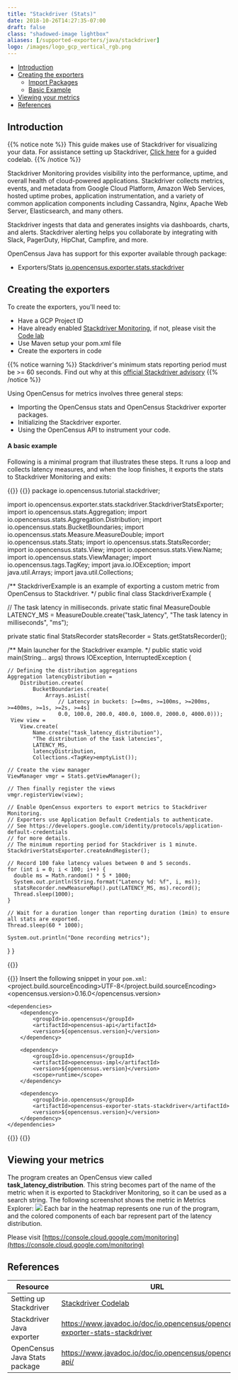 ```yaml
---
title: "Stackdriver (Stats)"
date: 2018-10-26T14:27:35-07:00
draft: false
class: "shadowed-image lightbox"
aliases: [/supported-exporters/java/stackdriver]
logo: /images/logo_gcp_vertical_rgb.png
---
```


- [Introduction](#introduction)
- [Creating the exporters](#creating-the-exporters)
    - [Import Packages](#creating-the-exporters)
    - [Basic Example](#creating-the-exporters)
- [Viewing your metrics](#viewing-your-metrics)
- [References](#references)

## Introduction
{{% notice note %}}
This guide makes use of Stackdriver for visualizing your data. For assistance setting up Stackdriver, [Click here](/codelabs/stackdriver) for a guided codelab.
{{% /notice %}}

Stackdriver Monitoring provides visibility into the performance, uptime, and overall health of cloud-powered applications.
Stackdriver collects metrics, events, and metadata from Google Cloud Platform, Amazon Web Services, hosted uptime probes, application instrumentation, and a variety of common application components including Cassandra, Nginx, Apache Web Server, Elasticsearch, and many others.

Stackdriver ingests that data and generates insights via dashboards, charts, and alerts. Stackdriver alerting helps you collaborate by integrating with Slack, PagerDuty, HipChat, Campfire, and more.

OpenCensus Java has support for this exporter available through package:

* Exporters/Stats [io.opencensus.exporter.stats.stackdriver](https://www.javadoc.io/doc/io.opencensus/opencensus-exporter-stats-stackdriver)

## Creating the exporters
To create the exporters, you'll need to:

* Have a GCP Project ID
* Have already enabled [Stackdriver Monitoring](https://cloud.google.com/monitoring/docs/quickstart), if not, please visit the [Code lab](/codelabs/stackdriver)
* Use Maven setup your pom.xml file
* Create the exporters in code

{{% notice warning %}}
Stackdriver's minimum stats reporting period must be >= 60 seconds. Find out why at this [official Stackdriver advisory](https://cloud.google.com/monitoring/custom-metrics/creating-metrics#writing-ts)
{{% /notice %}}

Using OpenCensus for metrics involves three general steps:

* Importing the OpenCensus stats and OpenCensus Stackdriver exporter packages.
* Initializing the Stackdriver exporter.
* Using the OpenCensus API to instrument your code.

#### A basic example

Following is a minimal program that illustrates these steps. It runs a loop and collects latency measures, and when the loop finishes, it exports the stats to Stackdriver Monitoring and exits:

{{<tabs Example Import>}}
{{<highlight java>}}
package io.opencensus.tutorial.stackdriver;

import io.opencensus.exporter.stats.stackdriver.StackdriverStatsExporter;
import io.opencensus.stats.Aggregation;
import io.opencensus.stats.Aggregation.Distribution;
import io.opencensus.stats.BucketBoundaries;
import io.opencensus.stats.Measure.MeasureDouble;
import io.opencensus.stats.Stats;
import io.opencensus.stats.StatsRecorder;
import io.opencensus.stats.View;
import io.opencensus.stats.View.Name;
import io.opencensus.stats.ViewManager;
import io.opencensus.tags.TagKey;
import java.io.IOException;
import java.util.Arrays;
import java.util.Collections;

/** StackdriverExample is an example of exporting a custom metric from OpenCensus to Stackdriver. */
public final class StackdriverExample {

  // The task latency in milliseconds.
  private static final MeasureDouble LATENCY_MS =
      MeasureDouble.create("task_latency", "The task latency in milliseconds", "ms");

  private static final StatsRecorder statsRecorder = Stats.getStatsRecorder();

  /** Main launcher for the Stackdriver example. */
  public static void main(String... args) throws IOException, InterruptedException {
    
    // Defining the distribution aggregations
    Aggregation latencyDistribution =
        Distribution.create(
            BucketBoundaries.create(
                Arrays.asList(
                    // Latency in buckets: [>=0ms, >=100ms, >=200ms, >=400ms, >=1s, >=2s, >=4s]
                    0.0, 100.0, 200.0, 400.0, 1000.0, 2000.0, 4000.0)));
     View view =
        View.create(
            Name.create("task_latency_distribution"),
            "The distribution of the task latencies",
            LATENCY_MS,
            latencyDistribution,
            Collections.<TagKey>emptyList());

    // Create the view manager
    ViewManager vmgr = Stats.getViewManager();

    // Then finally register the views
    vmgr.registerView(view);

    // Enable OpenCensus exporters to export metrics to Stackdriver Monitoring.
    // Exporters use Application Default Credentials to authenticate.
    // See https://developers.google.com/identity/protocols/application-default-credentials
    // for more details.
    // The minimum reporting period for Stackdriver is 1 minute.
    StackdriverStatsExporter.createAndRegister();

    // Record 100 fake latency values between 0 and 5 seconds.
    for (int i = 0; i < 100; i++) {
      double ms = Math.random() * 5 * 1000;
      System.out.println(String.format("Latency %d: %f", i, ms));
      statsRecorder.newMeasureMap().put(LATENCY_MS, ms).record();
      Thread.sleep(1000);
    }
    
    // Wait for a duration longer than reporting duration (1min) to ensure all stats are exported.
    Thread.sleep(60 * 1000);

    System.out.println("Done recording metrics");
  }
}

{{</highlight>}}

{{<highlight xml>}}
Insert the following snippet in your `pom.xml`:
    <properties>
        <project.build.sourceEncoding>UTF-8</project.build.sourceEncoding>
        <opencensus.version>0.16.0</opencensus.version> <!-- The OpenCensus version to use -->
    </properties>

    <dependencies>
        <dependency>
            <groupId>io.opencensus</groupId>
            <artifactId>opencensus-api</artifactId>
            <version>${opencensus.version}</version>
        </dependency>

        <dependency>
            <groupId>io.opencensus</groupId>
            <artifactId>opencensus-impl</artifactId>
            <version>${opencensus.version}</version>
            <scope>runtime</scope>
        </dependency>

        <dependency>
            <groupId>io.opencensus</groupId>
            <artifactId>opencensus-exporter-stats-stackdriver</artifactId>
            <version>${opencensus.version}</version>
        </dependency>
    </dependencies>
{{</highlight>}}
{{</tabs>}}

## Viewing your metrics
The program creates an OpenCensus view called **task_latency_distribution**. This string becomes part of the name of the metric when it is exported to Stackdriver Monitoring, so it can be used as a search string. The following screenshot shows the metric in Metrics Explorer:
![](/images/metrics-java-stackdriver.png)
Each bar in the heatmap represents one run of the program, and the colored components of each bar represent part of the latency distribution.

Please visit [https://console.cloud.google.com/monitoring](https://console.cloud.google.com/monitoring)

## References

Resource|URL
---|---
Setting up Stackdriver|[Stackdriver Codelab](/codelabs/stackdriver)
Stackdriver Java exporter|https://www.javadoc.io/doc/io.opencensus/opencensus-exporter-stats-stackdriver
OpenCensus Java Stats package|https://www.javadoc.io/doc/io.opencensus/opencensus-api/
